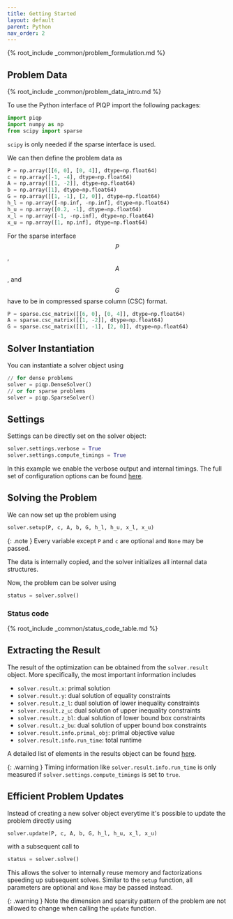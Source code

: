```yaml
---
title: Getting Started
layout: default
parent: Python
nav_order: 2
---
```


{% root_include _common/problem_formulation.md %}

## Problem Data

{% root_include _common/problem_data_intro.md %}

To use the Python interface of PIQP import the following packages:
```python
import piqp
import numpy as np
from scipy import sparse
```
`scipy` is only needed if the sparse interface is used.

We can then define the problem data as

```python
P = np.array([[6, 0], [0, 4]], dtype=np.float64)
c = np.array([-1, -4], dtype=np.float64)
A = np.array([[1, -2]], dtype=np.float64)
b = np.array([1], dtype=np.float64)
G = np.array([[1, -1], [2, 0]], dtype=np.float64)
h_l = np.array([-np.inf, -np.inf], dtype=np.float64)
h_u = np.array([0.2, -1], dtype=np.float64)
x_l = np.array([-1, -np.inf], dtype=np.float64)
x_u = np.array([1, np.inf], dtype=np.float64)
```

For the sparse interface $$P$$, $$A$$, and $$G$$ have to be in compressed sparse column (CSC) format.

```python
P = sparse.csc_matrix([[6, 0], [0, 4]], dtype=np.float64)
A = sparse.csc_matrix([[1, -2]], dtype=np.float64)
G = sparse.csc_matrix([[1, -1], [2, 0]], dtype=np.float64)
```

## Solver Instantiation

You can instantiate a solver object using

```python
// for dense problems
solver = piqp.DenseSolver()
// or for sparse problems
solver = piqp.SparseSolver()
```

## Settings

Settings can be directly set on the solver object:

```python
solver.settings.verbose = True
solver.settings.compute_timings = True
```

In this example we enable the verbose output and internal timings. The full set of configuration options can be found [here]({{site.baseurl}}/api/settings).

## Solving the Problem

We can now set up the problem using

```python
solver.setup(P, c, A, b, G, h_l, h_u, x_l, x_u)
```

{: .note }
Every variable except `P` and `c` are optional and `None` may be passed.

The data is internally copied, and the solver initializes all internal data structures.

Now, the problem can be solver using

```python
status = solver.solve()
```

### Status code

{% root_include _common/status_code_table.md %}

## Extracting the Result

The result of the optimization can be obtained from the `solver.result` object. More specifically, the most important information includes
* `solver.result.x`: primal solution
* `solver.result.y`: dual solution of equality constraints
* `solver.result.z_l`: dual solution of lower inequality constraints
* `solver.result.z_u`: dual solution of upper inequality constraints
* `solver.result.z_bl`: dual solution of lower bound box constraints
* `solver.result.z_bu`: dual solution of upper bound box constraints
* `solver.result.info.primal_obj`: primal objective value
* `solver.result.info.run_time`: total runtime

A detailed list of elements in the results object can be found [here]({{site.baseurl}}/api/result).

{: .warning }
Timing information like `solver.result.info.run_time` is only measured if `solver.settings.compute_timings` is set to `true`.

## Efficient Problem Updates

Instead of creating a new solver object everytime it's possible to update the problem directly using

```python
solver.update(P, c, A, b, G, h_l, h_u, x_l, x_u)
```

with a subsequent call to

```python
status = solver.solve()
```

This allows the solver to internally reuse memory and factorizations speeding up subsequent solves. Similar to the `setup` function, all parameters are optional and `None` may be passed instead.

{: .warning }
Note the dimension and sparsity pattern of the problem are not allowed to change when calling the `update` function.
